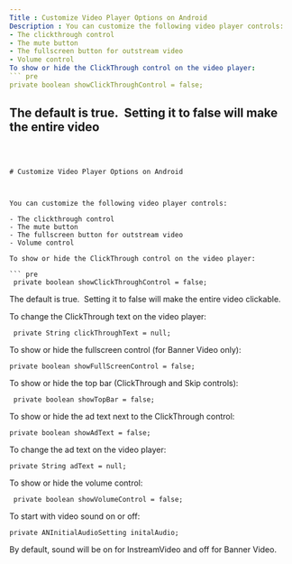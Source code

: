 ```yaml
---
Title : Customize Video Player Options on Android
Description : You can customize the following video player controls:
- The clickthrough control
- The mute button
- The fullscreen button for outstream video
- Volume control
To show or hide the ClickThrough control on the video player:
``` pre
private boolean showClickThroughControl = false;
```
The default is true.  Setting it to false will make the entire video
---
```



# Customize Video Player Options on Android



You can customize the following video player controls:

- The clickthrough control
- The mute button
- The fullscreen button for outstream video
- Volume control

To show or hide the ClickThrough control on the video player:

``` pre
 private boolean showClickThroughControl = false;
```

The default is true.  Setting it to false will make the entire video
clickable.

To change the ClickThrough text on the video player:

``` pre
 private String clickThroughText = null;
```

  
To show or hide the fullscreen control (for Banner Video only):

``` pre
private boolean showFullScreenControl = false;
```

  
To show or hide the top bar (ClickThrough and Skip controls):

``` pre
 private boolean showTopBar = false;
```

  
To show or hide the ad text next to the ClickThrough control:

``` pre
private boolean showAdText = false;
```

  
To change the ad text on the video player:

``` pre
private String adText = null;
```

  
To show or hide the volume control:

``` pre
 private boolean showVolumeControl = false;
```

To start with video sound on or off: 

``` pre
private ANInitialAudioSetting initalAudio;
```

By default, sound will be on for InstreamVideo and off for Banner Video.




